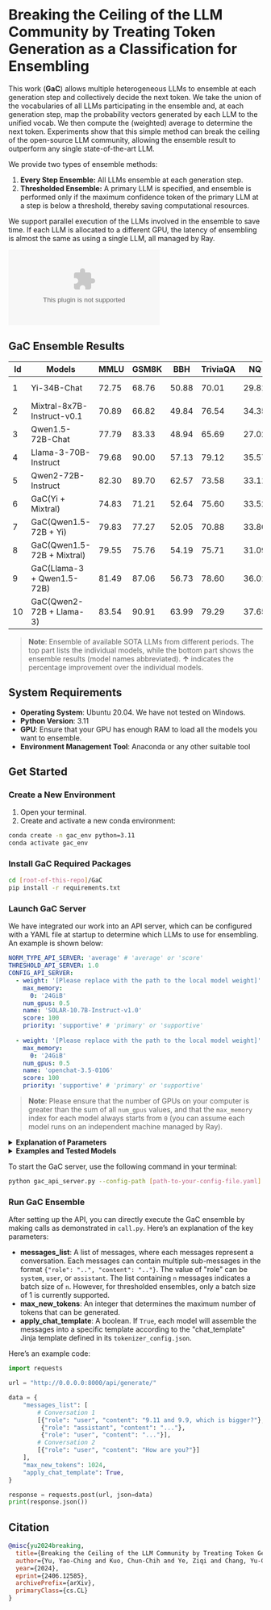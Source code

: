 
# Breaking the Ceiling of the LLM Community by Treating Token Generation as a Classification for Ensembling

This work (**GaC**) allows multiple heterogeneous LLMs to ensemble at each generation step and collectively decide the next token. We take the union of the vocabularies of all LLMs participating in the ensemble and, at each generation step, map the probability vectors generated by each LLM to the unified vocab. We then compute the (weighted) average to determine the next token. Experiments show that this simple method can break the ceiling of the open-source LLM community, allowing the ensemble result to outperform any single state-of-the-art LLM.

We provide two types of ensemble methods:

1. **Every Step Ensemble:** All LLMs ensemble at each generation step.
2. **Thresholded Ensemble:** A primary LLM is specified, and ensemble is performed only if the maximum confidence token of the primary LLM at a step is below a threshold, thereby saving computational resources.

We support parallel execution of the LLMs involved in the ensemble to save time. If each LLM is allocated to a different GPU, the latency of ensembling is almost the same as using a single LLM, all managed by Ray.

![Method Diagram](www.xxx.com)


## GaC Ensemble Results

| **Id** | **Models**                         | **MMLU** | **GSM8K** | **BBH**  | **TriviaQA** | **NQ**   | **Avg.**                 | **Date**      | **Latency**               |
|--------|------------------------------------|----------|-----------|----------|--------------|---------|--------------------------|---------------|---------------------------|
| 1      | Yi-34B-Chat                        | 72.75    | 68.76     | 50.88    | 70.01        | 29.81   | 58.44                    | 2023/11/08    | 67.96 *ms/token*          |
| 2      | Mixtral-8x7B-Instruct-v0.1         | 70.89    | 66.82     | 49.84    | 76.54        | 34.35   | 59.69                    | 2023/12/11    | 96.64 *ms/token*          |
| 3      | Qwen1.5-72B-Chat                   | 77.79    | 83.33     | 48.94    | 65.69        | 27.02   | 60.55                    | 2024/02/04    | 102.11 *ms/token*         |
| 4      | Llama-3-70B-Instruct               | 79.68    | 90.00     | 57.13    | 79.12        | 35.57   | 68.30                    | 2024/04/18    | 150.32 *ms/token*         |
| 5      | Qwen2-72B-Instruct                 | 82.30    | 89.70     | 62.57    | 73.58        | 33.11   | 68.25                    | 2024/06/07    | 113.91 *ms/token*         |
| 6      | GaC(Yi + Mixtral)                       | 74.83    | 71.21     | 52.64    | 75.60        | 33.52   | 61.56 **↑3.13%**          | ~2023/12/11   | 98.13 *ms/token*          |
| 7      | GaC(Qwen1.5-72B + Yi)                   | 79.83    | 77.27     | 52.05    | 70.88        | 33.80   | 62.77 **↑3.65%**          | ~2024/02/04   | 103.69 *ms/token*         |
| 8      | GaC(Qwen1.5-72B + Mixtral)              | 79.55    | 75.76     | 54.19    | 75.71        | 31.09   | 63.26 **↑4.47%**          | ~2024/02/04   | 112.83 *ms/token*         |
| 9      | GaC(Llama-3 + Qwen1.5-72B)              | 81.49    | 87.06     | 56.73    | 78.60        | 36.01   | 67.98 **↓0.47%**          | ~2024/04/18   | 153.96 *ms/token*         |
| 10     | GaC(Qwen2-72B + Llama-3)                | 83.54    | 90.91     | 63.99    | 79.29        | 37.65   | 71.08 **↑4.06%**          | ~2024/06/07   | 151.56 *ms/token*         |

> **Note**: Ensemble of available SOTA LLMs from different periods. The top part lists the individual models, while the bottom part shows the ensemble results (model names abbreviated). **↑** indicates the percentage improvement over the individual models.

## System Requirements
- **Operating System**: Ubuntu 20.04. We have not tested on Windows.
- **Python Version**: 3.11
- **GPU**: Ensure that your GPU has enough RAM to load all the models you want to ensemble.
- **Environment Management Tool**: Anaconda or any other suitable tool

## Get Started
### Create a New Environment
1. Open your terminal.
2. Create and activate a new conda environment:

```sh
conda create -n gac_env python=3.11
conda activate gac_env
```

### Install GaC Required Packages

```sh
cd [root-of-this-repo]/GaC
pip install -r requirements.txt
```

### Launch GaC Server

We have integrated our work into an API server, which can be configured with a YAML file at startup to determine which LLMs to use for ensembling. An example is shown below:

```yaml
NORM_TYPE_API_SERVER: 'average' # 'average' or 'score'
THRESHOLD_API_SERVER: 1.0
CONFIG_API_SERVER:
  - weight: '[Please replace with the path to the local model weight]' # or 'upstage/SOLAR-10.7B-Instruct-v1.0'
    max_memory:
      0: '24GiB'
    num_gpus: 0.5
    name: 'SOLAR-10.7B-Instruct-v1.0'
    score: 100
    priority: 'supportive' # 'primary' or 'supportive'
  
  - weight: '[Please replace with the path to the local model weight]' # or 'openchat/openchat-3.5-0106'
    max_memory:
      0: '24GiB'
    num_gpus: 0.5
    name: 'openchat-3.5-0106'
    score: 100
    priority: 'supportive' # 'primary' or 'supportive'
```

> **Note**: Please ensure that the number of GPUs on your computer is greater than the sum of all `num_gpus` values, and that the `max_memory` index for each model always starts from `0` (you can assume each model runs on an independent machine managed by Ray).


<details>
<summary><strong>Explanation of Parameters</strong></summary>

- **CONFIG_API_SERVER**: List of models to be used in the ensemble. Each model configuration includes:
  - **weight**: Local path to the model weight. You can also choose to use the Hugging Face model card name to download automatically.
  - **max_memory**: Controls how much memory each GPU uses. Since each model is managed independently by Ray, the GPU IDs always start from **0**.
  - **num_gpus**: Number of GPUs allocated to this model. Controlled by Ray. To load two models on one GPU, set `num_gpus` to 0.5 for both models.
  - **priority**: If all models are 'supportive', all tokens will be ensembled. For threshold-based ensembling, set the gate model's priority to "primary".
- **NORM_TYPE_API_SERVER**: Ensemble weight type, 'average' or 'score'. 'Score' means each model's output vector in the GaC ensemble is weighted by its score divided by the total score.
- **THRESHOLD_API_SERVER**: Threshold for ensemble. This parameter is ineffective if all models are supportive.
</details>

<details>
<summary><strong>Examples and Tested Models</strong></summary>

We have listed examples of ensembling SOLAR-10.7B-Instruct-v1.0 and openchat-3.5-0106 under `example_configs/`:

- **example_ensemble_every_step.yaml**: Ensembles at every generation step, ensuring each model's priority is 'supportive'. `THRESHOLD_API_SERVER` will be ignored.
- **example_thresholded_ensemble.yaml**: Only ensembles at a generation step if the primary model's highest confidence token is below `THRESHOLD_API_SERVER`.

Additionally, we have listed the models that have been tested in `tested_models.yaml`. However, this does not mean that the latest models not included in the list won't work; it just means we do not guarantee them.
</details>

To start the GaC server, use the following command in your terminal:

```sh
python gac_api_server.py --config-path [path-to-your-config-file.yaml] --host 0.0.0.0 --port 8000
```

### Run GaC Ensemble

After setting up the API, you can directly execute the GaC ensemble by making calls as demonstrated in `call.py`. Here’s an explanation of the key parameters:

- **messages_list**: A list of messages, where each messages represent a conversation. Each messages can contain multiple sub-messages in the format `{"role": "..", "content": ".."}`. The value of "role" can be `system`, `user`, or `assistant`. The list containing `n` messages indicates a batch size of `n`. However, for thresholded ensembles, only a batch size of 1 is currently supported.
- **max_new_tokens**: An integer that determines the maximum number of tokens that can be generated.
- **apply_chat_template**: A boolean. If `True`, each model will assemble the messages into a specific template according to the "chat_template" Jinja template defined in its `tokenizer_config.json`.

Here’s an example code:

```python
import requests

url = "http://0.0.0.0:8000/api/generate/"

data = {
    "messages_list": [
	    # Conversation 1
        [{"role": "user", "content": "9.11 and 9.9, which is bigger?"},
         {"role": "assistant", "content": "..."},
         {"role": "user", "content": "..."}],
        # Conversation 2
        [{"role": "user", "content": "How are you?"}]                     
    ],
    "max_new_tokens": 1024,
    "apply_chat_template": True,
}

response = requests.post(url, json=data)
print(response.json())
```

## Citation
```bibtex
@misc{yu2024breaking,
  title={Breaking the Ceiling of the LLM Community by Treating Token Generation as a Classification for Ensembling},
  author={Yu, Yao-Ching and Kuo, Chun-Chih and Ye, Ziqi and Chang, Yu-Cheng and Li, Yueh-Se},
  year={2024},
  eprint={2406.12585},
  archivePrefix={arXiv},
  primaryClass={cs.CL}
}
```